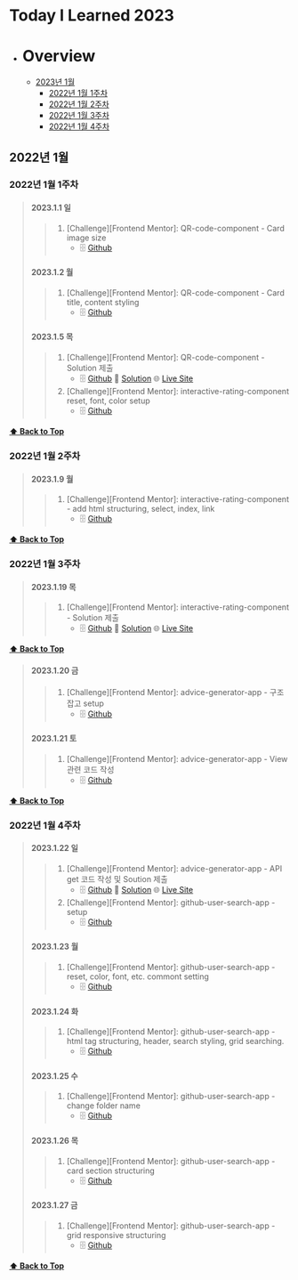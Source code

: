 # Today I Learned 2023

- # Overview
  - [2023년 1월](#2023년-1월)
    - [2022년 1월 1주차](#2022년-1월-1주차)
    - [2022년 1월 2주차](#2022년-1월-2주차)
    - [2022년 1월 3주차](#2022년-1월-3주차)
    - [2022년 1월 4주차](#2022년-1월-4주차)
 
## 2022년 1월

### 2022년 1월 1주차

> #### 2023.1.1 일
>
> > 1. [Challenge][Frontend Mentor]: QR-code-component - Card image size
> >     - 🗄️ [Github](https://github.com/PhilosopherProgrammer/QR-code-component) 
>
> #### 2023.1.2 월
>
> > 1. [Challenge][Frontend Mentor]: QR-code-component - Card title, content styling
> >     - 🗄️ [Github](https://github.com/PhilosopherProgrammer/QR-code-component) 
>
> #### 2023.1.5 목
>
> > 1. [Challenge][Frontend Mentor]: QR-code-component - Solution 제출
> >     - 🗄️ [Github](https://github.com/PhilosopherProgrammer/QR-code-component) 🔮 [Solution](https://www.frontendmentor.io/solutions/qr-code-component-ewg1LiCLQm) 🌐 [Live Site](https://philosopherprogrammer.github.io/QR-code-component/) 
> > 2. [Challenge][Frontend Mentor]: interactive-rating-component reset, font, color setup
> >     - 🗄️ [Github](https://github.com/PhilosopherProgrammer/interactive-rating-component) 
>

**[⬆ Back to Top](#overview)**

### 2022년 1월 2주차

> #### 2023.1.9 월
>
> > 1. [Challenge][Frontend Mentor]: interactive-rating-component - add html structuring, select, index, link 
> >     - 🗄️ [Github](https://github.com/PhilosopherProgrammer/interactive-rating-component) 
>

**[⬆ Back to Top](#overview)**

### 2022년 1월 3주차

> #### 2023.1.19 목
>
> > 1. [Challenge][Frontend Mentor]: interactive-rating-component - Solution 제출 
> >     - 🗄️ [Github](https://github.com/PhilosopherProgrammer/interactive-rating-component) 🔮 [Solution](https://www.frontendmentor.io/solutions/interactive-rating-component-FhgSymMR15) 🌐 [Live Site](https://philosopherprogrammer.github.io/interactive-rating-component/) 

**[⬆ Back to Top](#overview)**

>
> #### 2023.1.20 금
>
> > 1. [Challenge][Frontend Mentor]: advice-generator-app - 구조 잡고 setup 
> >     - 🗄️ [Github](https://github.com/PhilosopherProgrammer/advice-generator-app)
>
> #### 2023.1.21 토
>
> > 1. [Challenge][Frontend Mentor]: advice-generator-app - View 관련 코드 작성 
> >     - 🗄️ [Github](https://github.com/PhilosopherProgrammer/advice-generator-app)
>

**[⬆ Back to Top](#overview)**

### 2022년 1월 4주차

> #### 2023.1.22 일
>
> > 1. [Challenge][Frontend Mentor]: advice-generator-app - API get 코드 작성 및 Soution 제출 
> >     - 🗄️ [Github](https://github.com/PhilosopherProgrammer/advice-generator-app) 🔮 [Solution](https://www.frontendmentor.io/solutions/advice-generator-app-Y8qRN81VYG) 🌐 [Live Site](https://philosopherprogrammer.github.io/advice-generator-app/)
> > 2. [Challenge][Frontend Mentor]: github-user-search-app - setup
> >     - 🗄️ [Github](https://github.com/PhilosopherProgrammer/github-user-search-app)
>
> #### 2023.1.23 월
>
> > 1. [Challenge][Frontend Mentor]: github-user-search-app - reset, color, font, etc. commont setting
> >     - 🗄️ [Github](https://github.com/PhilosopherProgrammer/github-user-search-app)
>
> #### 2023.1.24 화
>
> > 1. [Challenge][Frontend Mentor]: github-user-search-app - html tag structuring, header, search styling, grid searching.
> >     - 🗄️ [Github](https://github.com/PhilosopherProgrammer/github-user-search-app)
>
> #### 2023.1.25 수
>
> > 1. [Challenge][Frontend Mentor]: github-user-search-app - change folder name
> >     - 🗄️ [Github](https://github.com/PhilosopherProgrammer/github-user-search-app)
>
> #### 2023.1.26 목
>
> > 1. [Challenge][Frontend Mentor]: github-user-search-app - card section structuring
> >     - 🗄️ [Github](https://github.com/PhilosopherProgrammer/github-user-search-app)
>
> #### 2023.1.27 금
>
> > 1. [Challenge][Frontend Mentor]: github-user-search-app - grid responsive structuring
> >     - 🗄️ [Github](https://github.com/PhilosopherProgrammer/github-user-search-app)
>

**[⬆ Back to Top](#overview)**
